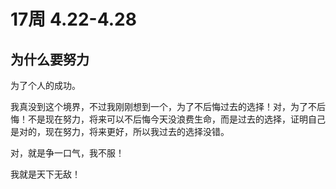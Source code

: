 # 17周 4.22-4.28

## 为什么要努力

为了个人的成功。

我真没到这个境界，不过我刚刚想到一个，为了不后悔过去的选择！对，为了不后悔！不是现在努力，将来可以不后悔今天没浪费生命，而是过去的选择，证明自己是对的，现在努力，将来更好，所以我过去的选择没错。

对，就是争一口气，我不服！

我就是天下无敌！

